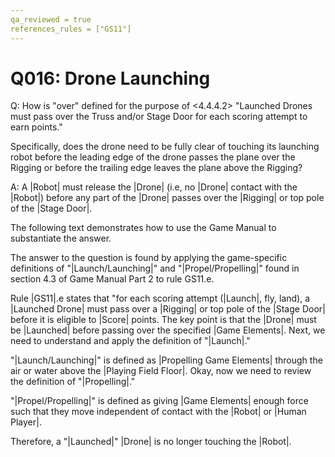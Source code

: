 ```yaml
---
qa_reviewed = true
references_rules = ["GS11"]
---
```


# Q016: Drone Launching

Q: How is "over" defined for the purpose of <4.4.4.2> "Launched Drones must pass over the Truss and/or Stage Door for each scoring attempt to earn points."

Specifically, does the drone need to be fully clear of touching its launching robot before the leading edge of the drone passes the plane over the Rigging or before the trailing edge leaves the plane above the Rigging?

A: A |Robot| must release  the |Drone| (i.e, no |Drone| contact with the |Robot|) before any part of the |Drone| passes over the |Rigging| or top pole of the |Stage Door|.

The following text demonstrates how to use the Game Manual to substantiate the answer.

The answer to the question is found by applying the game-specific definitions of "|Launch/Launching|" and "|Propel/Propelling|" found in section 4.3 of Game Manual Part 2 to rule GS11.e.

Rule |GS11|.e states that "for each scoring attempt (|Launch|, fly, land), a |Launched Drone| must pass over a |Rigging| or top pole of the |Stage Door| before it is eligible to |Score| points. The key point is that the |Drone| must be |Launched| before passing over the specified |Game Elements|. Next, we need to understand and apply the definition of "|Launch|."

"|Launch/Launching|" is defined as |Propelling Game Elements| through the air or water above the |Playing Field Floor|. Okay, now we need to review the definition of "|Propelling|."

"|Propel/Propelling|" is defined as giving |Game Elements| enough force such that they move independent of contact with the |Robot| or |Human Player|.

Therefore, a "|Launched|" |Drone| is no longer touching the |Robot|.
